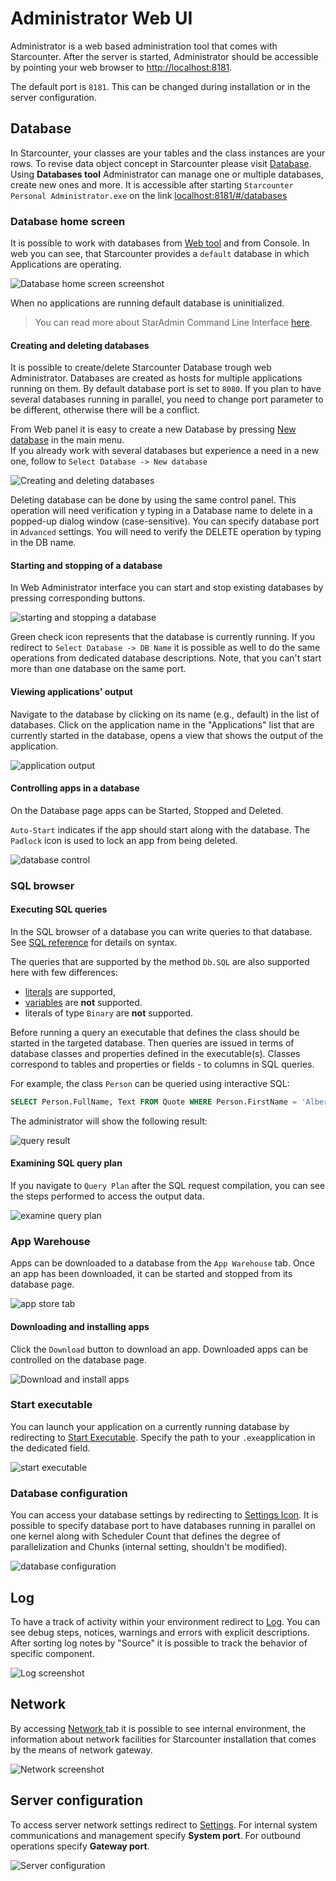 # Administrator Web UI

Administrator is a web based administration tool that comes with Starcounter. After the server is started, Administrator should be accessible by pointing your web browser to [http://localhost:8181](http://localhost:8181).

The default port is `8181`. This can be changed during installation or in the server configuration.

<!--This page explains the Administrator features:

- Database
   - Database home screen
      - Creating and deleting databases
      - Starting and stopping of a database
      - Reading app console output
      - Controlling apps in a database
   - [SQL browser](#sql-browser)
      - [Executing SQL queries](#executing-sql-queries)
      - Examining SQL query plan
   - [App Warehouse](#appstore)
      - Downloading and installing apps
   - Start executable
   - Database configuration
- Log
- Network
- Server configuration
-->

## Database

In Starcounter, your classes are your tables and the class instances are your rows. To revise data object concept in Starcounter please visit <a href="http://localhost:8181/#/databases">Database</a>.
Using <strong>Databases tool</strong> Administrator can manage one or multiple databases, create new ones and more. It is accessible after starting <code>Starcounter Personal Administrator.exe</code> on the link <a href="http://127.0.0.1:8181/#/databases">localhost:8181/#/databases</a>  

### Database home screen

It is possible to work with databases from <a href="http://127.0.0.1:8181/#/databases">Web tool</a> and from Console.
In web you can see, that Starcounter provides a <code>default</code> database in which Applications are operating.

![Database home screen screenshot](/assets/1.png)

When no applications are running default database is uninitialized.

<blockquote>You can read more about StarAdmin Command Line Interface <a href="/guides/working-with-starcounter/staradmin-cli">here</a>.</blockquote>


#### Creating and deleting databases

It is possible to create/delete Starcounter Database trough web Administrator.
Databases are created as hosts for multiple applications running on them. By default database port is set to <code>8080</code>. If you plan to have several databases running in parallel, you need to change port parameter to be different, otherwise there will be a conflict.

From Web panel it is easy to create a new Database by pressing <a href="http://127.0.0.1:8181/#/databaseNew">New database</a> in the main menu.  
If you already work with several databases but experience a need in a new one, follow to <code>Select Database -> New database</code>

![Creating and deleting databases](/assets/3.png)

Deleting database can be done by using the same control panel. This operation will need verification y typing in a Database name to delete in a popped-up dialog window (case-sensitive).
You can specify database port in <code>Advanced</code> settings.
You will need to verify the DELETE operation by typing in the DB name.

#### Starting and stopping of a database

In Web Administrator interface  you can start and stop existing databases by pressing corresponding buttons.

![starting and stopping a database](/assets/56.png)

Green check icon represents that the database is currently running.
If you redirect to <code>Select Database -> DB Name</code> it is possible as well to do the same operations from dedicated database descriptions. Note, that you can't start more than one database on the same port.

#### Viewing applications' output

Navigate to the database by clicking on its name (e.g., default) in the list of databases. Click on the application name in the "Applications" list that are currently started in the database, opens a view that shows the output of the application.

![application output](/assets/appoutput2.gif)

#### Controlling apps in a database

On the Database page apps can be Started, Stopped and Deleted.

`Auto-Start` indicates if the app should start along with the database. The `Padlock` icon is used to lock an app from being deleted.

![database control](/assets/Database.png)

### SQL browser

#### Executing SQL queries

In the SQL browser of a database you can write queries to that database. See [SQL reference](/guides/SQL/) for details on syntax.

The queries that are supported by the method <code>Db.SQL</code> are also supported here with few differences:

- [literals](/guides/SQL/literals) are supported,
- [variables](/guides/SQL/variables) are <strong>not</strong> supported.
- literals of type <code>Binary</code> are <strong>not</strong> supported.

Before running a query an executable that defines the class should be started in the targeted database. Then queries are issued in terms of database classes and properties defined in the executable(s). Classes correspond to tables and properties or fields - to columns in SQL queries.

For example, the class `Person` can be queried using interactive SQL:

```sql
SELECT Person.FullName, Text FROM Quote WHERE Person.FirstName = 'Albert'
```

The administrator will show the following result:

![query result](/assets/Screenshot-2015-10-02-17.23.40.png)

#### Examining SQL query plan

If you navigate to <code>Query Plan</code> after the SQL request compilation, you can see the steps performed to access the output data.

![examine query plan](/assets/5.png)

### App Warehouse

Apps can be downloaded to a database from the ```App Warehouse``` tab. Once an app has been downloaded, it can be started and stopped from its database page.

![app store tab](/assets/AppStoreTab.png)

#### Downloading and installing apps

Click the ```Download``` button to download an app. Downloaded apps can be controlled on the database page.

![Download and install apps](/assets/Appstore1.png)

### Start executable

You can launch your application on a currently running database by redirecting to <a href="http://127.0.0.1:8181/#/databases/default/executabeStart">Start Executable</a>.
Specify the path to your <code>.exe</code>application in the dedicated field.

![start executable](/assets/6.png)

### Database configuration

You can access your database settings by redirecting to <a href="http://127.0.0.1:8181/#/databases/default/settings">Settings Icon</a>.
It is possible to specify database port to have databases running in parallel on one kernel along with Scheduler Count that defines the degree of  parallelization and Chunks (internal setting, shouldn't be modified).

![database configuration](/assets/7.png)

## Log

To have a track of activity within your environment redirect to <a href="http://127.0.0.1:8181/#/server/log">Log</a>. You can see debug steps, notices, warnings and errors with explicit descriptions. After sorting log notes by "Source" it is possible to track the behavior of specific component.

![Log screenshot](/assets/8.png)

## Network

By accessing <a href="http://127.0.0.1:8181/#/server/network">Network </a>tab it is possible to see internal environment, the information about network facilities for Starcounter installation that comes by the means of network gateway.

![Network screenshot](/assets/9.png)

## Server configuration

To access server network settings redirect to <a href="http://127.0.0.1:8181/#/server/settings">Settings</a>.
For internal system communications and management specify <strong>System port</strong>.
For outbound operations specify <strong>Gateway port</strong>.

![Server configuration](/assets/10.png)
